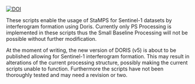 [![DOI](https://zenodo.org/badge/86675275.svg)](https://zenodo.org/badge/latestdoi/86675275)

These scripts enable the usage of StaMPS for Sentinel-1 datasets by interferogram formation using Doris. Currently only PS Processing is implemented in these scripts thus the Small Baseline Processing will not be possible without further modification.

At the moment of writing, the new version of DORIS (v5) is about to be published allowing for Sentinel-1 interferogram formation. This may result in alterations of the current processing structure, possibly making the current scripts unable to function. Furthermore the scripts have not been thoroughly tested and may need a revision or two.
